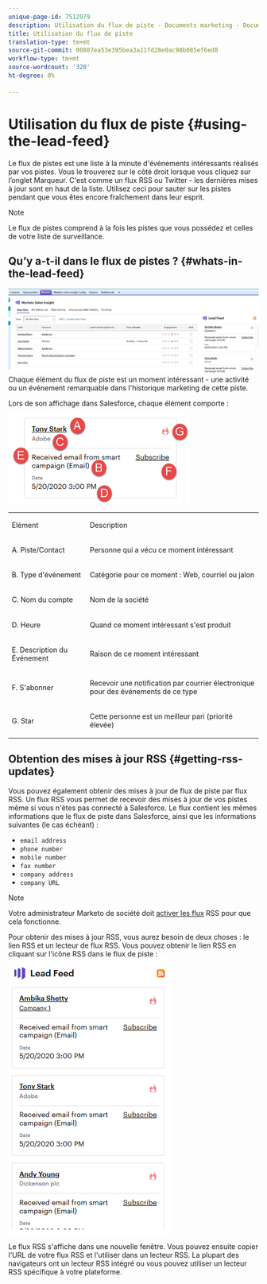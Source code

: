 ```yaml
---
unique-page-id: 7512979
description: Utilisation du flux de piste - Documents marketing - Documentation du produit
title: Utilisation du flux de piste
translation-type: tm+mt
source-git-commit: 00887ea53e395bea3a11fd28e0ac98b085ef6ed8
workflow-type: tm+mt
source-wordcount: '320'
ht-degree: 0%

---
```



# Utilisation du flux de piste {#using-the-lead-feed}

Le flux de pistes est une liste à la minute d&#39;événements intéressants réalisés par vos pistes. Vous le trouverez sur le côté droit lorsque vous cliquez sur l’onglet Marqueur. C&#39;est comme un flux RSS ou Twitter - les dernières mises à jour sont en haut de la liste. Utilisez ceci pour sauter sur les pistes pendant que vous êtes encore fraîchement dans leur esprit.

>[!NOTE]
>
>Le flux de pistes comprend à la fois les pistes que vous possédez et celles de votre liste de surveillance.

## Qu’y a-t-il dans le flux de pistes ? {#whats-in-the-lead-feed}

![](assets/one.png)\
Chaque élément du flux de piste est un moment intéressant - une activité ou un événement remarquable dans l&#39;historique marketing de cette piste.

Lors de son affichage dans Salesforce, chaque élément comporte :

![](assets/two.png)

<table> 
 <colgroup> 
  <col> 
  <col> 
 </colgroup> 
 <tbody> 
  <tr> 
   <td><p>Elément</p></td> 
   <td><p>Description</p></td> 
  </tr> 
  <tr> 
   <td><p>A. Piste/Contact</p></td> 
   <td><p>Personne qui a vécu ce moment intéressant</p></td> 
  </tr> 
  <tr> 
   <td><p>B. Type d'événement</p></td> 
   <td><p>Catégorie pour ce moment : Web, courriel ou jalon</p></td> 
  </tr> 
  <tr> 
   <td><p>C. Nom du compte</p></td> 
   <td><p>Nom de la société</p></td> 
  </tr> 
  <tr> 
   <td><p>D. Heure</p></td> 
   <td><p>Quand ce moment intéressant s'est produit</p></td> 
  </tr> 
  <tr> 
   <td><p>E. Description du Événement</p></td> 
   <td><p>Raison de ce moment intéressant</p></td> 
  </tr> 
  <tr> 
   <td><p>F. S'abonner</p></td> 
   <td><p>Recevoir une notification par courrier électronique pour des événements de ce type</p></td> 
  </tr> 
  <tr> 
   <td><p>G. Star</p></td> 
   <td><p>Cette personne est un meilleur pari (priorité élevée)</p></td> 
  </tr> 
 </tbody> 
</table>

## Obtention des mises à jour RSS {#getting-rss-updates}

Vous pouvez également obtenir des mises à jour de flux de piste par flux RSS.  Un flux RSS vous permet de recevoir des mises à jour de vos pistes même si vous n&#39;êtes pas connecté à Salesforce. Le flux contient les mêmes informations que le flux de piste dans Salesforce, ainsi que les informations suivantes (le cas échéant) :

* `email address`
* `phone number`
* `mobile number`
* `fax number`
* `company address`
* `company URL`

>[!NOTE]
>
>Votre administrateur Marketo de société doit [activer les flux](../../../../../product-docs/marketo-sales-insight/msi-for-salesforce/features/msi-configuration-tab/enable-rss-for-sales-insight.md) RSS pour que cela fonctionne.

Pour obtenir des mises à jour RSS, vous aurez besoin de deux choses : le lien RSS et un lecteur de flux RSS. Vous pouvez obtenir le lien RSS en cliquant sur l&#39;icône RSS dans le flux de piste :   ![](assets/three.png)

Le flux RSS s&#39;affiche dans une nouvelle fenêtre. Vous pouvez ensuite copier l&#39;URL de votre flux RSS et l&#39;utiliser dans un lecteur RSS. La plupart des navigateurs ont un lecteur RSS intégré ou vous pouvez utiliser un lecteur RSS spécifique à votre plateforme.
